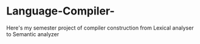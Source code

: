# Language-Compiler-
Here's my semester project of compiler construction from Lexical analyser to Semantic analyzer
